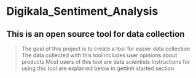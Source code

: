 # Digikala_Sentiment_Analysis
## This is an open source tool for data collection

> The goal of this project is to create a tool for easier data collection
The data collected with this tool includes user opinions about products
Most users of this tool are data scientists
Instructions for using this tool are explained below in gettinh started section


